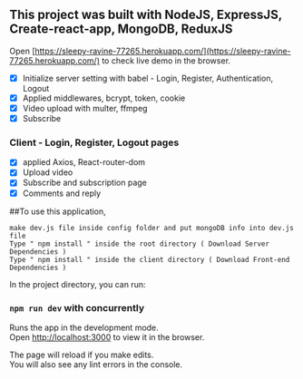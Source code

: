 ## This project was built with NodeJS, ExpressJS, Create-react-app, MongoDB, ReduxJS

Open [https://sleepy-ravine-77265.herokuapp.com/](https://sleepy-ravine-77265.herokuapp.com/) to check live demo in the browser.

- [x] Initialize server setting with babel - Login, Register, Authentication, Logout
- [x] Applied middlewares, bcrypt, token, cookie
- [x] Video upload with multer, ffmpeg
- [x] Subscribe

### Client - Login, Register, Logout pages

- [x] applied Axios, React-router-dom
- [x] Upload video
- [x] Subscribe and subscription page
- [x] Comments and reply

##To use this application,

```
make dev.js file inside config folder and put mongoDB info into dev.js file
Type " npm install " inside the root directory ( Download Server Dependencies )
Type " npm install " inside the client directory ( Download Front-end Dependencies )
```

In the project directory, you can run:

### `npm run dev` with concurrently

Runs the app in the development mode.<br />
Open [http://localhost:3000](http://localhost:3000) to view it in the browser.

The page will reload if you make edits.<br />
You will also see any lint errors in the console.
